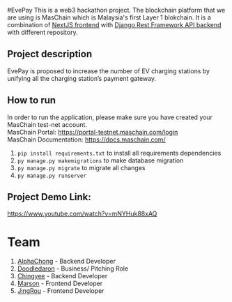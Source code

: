 #EvePay
This is a web3 hackathon project. The blockchain platform that we are using is MasChain which is Malaysia's first Layer 1 blokchain. It is a combination of [NextJS frontend](https://github.com/marson00/stealthmode-hackathon-blockchain) with [Django Rest Framework API backend](https://github.com/alpha031117/EvePay-Backend) with different repository.

## Project description 
EvePay is proposed to increase the number of EV charging stations by unifying all the charging station’s payment gateway.

## How to run
In order to run the application, please make sure you have created your MasChain test-net account.<br />
MasChain Portal: https://portal-testnet.maschain.com/login<br />
MasChain Documentation: https://docs.maschain.com/<br />
1. `pip install requirements.txt` to install all requirements dependencies
2. `py manage.py makemigrations` to make database migration
3. `py manage.py migrate` to migrate all changes
4. `py manage.py runserver`

## Project Demo Link:
https://www.youtube.com/watch?v=mNYHuk88xAQ

# Team
1. [AlphaChong](https://github.com/alpha031117) - Backend Developer
2. [Doodledaron](https://github.com/Chingyee129) - Business/ Pitching Role
3. [Chingyee](https://github.com/doodledaron) - Backend Developer
4. [Marson](https://github.com/marson00) - Frontend Developer
5. [JingRou](https://github.com/Jing-Rou) - Frontend Developer
